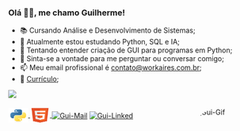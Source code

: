 ### Olá 👋🏻, me chamo Guilherme!

- 📚 Cursando Análise e Desenvolvimento de Sistemas;
- 🌱 Atualmente estou estudando Python, SQL e IA;
- 🤔 Tentando entender criação de GUI para programas em Python;
- 💬 Sinta-se a vontade para me perguntar ou conversar comigo;
- 📫 Meu email profissional é contato@workaires.com.br;
- 📘 [Currículo](https://drive.google.com/file/d/1vhwR5c4XXCgPt4HQCtQHlfBWr3Uvm-wh/view?usp=sharing);

<div>
  <a href="https://github.com/workaires">
  <img height="180em" src="https://github-readme-stats.vercel.app/api?username=GuiAires&count_private=true&show_icons=true&theme=dark&hide=prs,contribs"/>
<!--  <img height="180em" src="https://github-readme-stats.vercel.app/api/top-langs/?username=workaires&layout=compact&theme=dark"/>
</div> -->

<div style="display: inline_block"><br>
  <img align="center" alt="Gui-Python" height="30" width="40" src="https://raw.githubusercontent.com/devicons/devicon/master/icons/python/python-original.svg">
  <img align="center" alt="Gui-HTML" height="30" width="40" src="https://raw.githubusercontent.com/devicons/devicon/master/icons/html5/html5-original.svg">
  <img align="right" alt="Gui-Gif" height="120" width="130" style="border-radius:50px;" src="https://files.catbox.moe/9m2f63.gif">
  <a href = "mailto:contato@workaires.com.br"><img  align="center" alt="Gui-Mail" height="30" width="30" src="https://files.catbox.moe/o6crrz.png" target="_blank"></a>
  <a href="https://www.linkedin.com/in/workaires" target="_blank"><img  align="center" alt="Gui-Linked" src="https://img.shields.io/badge/-LinkedIn-%230077B5?style=for-the-badge&logo=linkedin&logoColor=white" target="_blank"></a>
</div>
